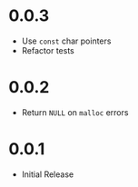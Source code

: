 
# 0.0.3

  * Use `const` char pointers
  * Refactor tests

# 0.0.2

  * Return `NULL` on `malloc` errors

# 0.0.1

  * Initial Release

